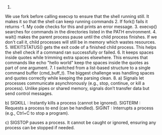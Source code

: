 1. 
We use fork before calling execvp to ensure that the shell running still. It makes it so that the shell can keep running commands
2. 
If fork() fails it returns -1. My code checks for this and prints an error message.
3. 
execvp() searches for commands in the directories listed in the PATH environment.
4.
wait() makes the parent process pause until the child process finishes. If we don't call it, child processes will still be in memory which wastes resources.
5. 
WEXITSTATUS() gets the exit code of a finished child process. This helps the shell check if a command ran successfully or failed.
6.
It keeps spaces inside quotes while trimming extra spaces elsewhere. This ensures that commands like echo "hello world" keep the spaces inside the quotes as part of one argument.
7.
I switched from a list-based structure to a single command buffer (cmd_buff_t). The biggest challenge was handling spaces and quotes correctly while keeping the parsing clean.
8.
a)
Signals let processes communicate asynchronously (e.g., stop, continue, or kill a process). Unlike pipes or shared memory, signals don’t transfer data but send control messages.

b)
SIGKILL : Instantly kills a process (cannot be ignored).
SIGTERM : Requests a process to end (can be handled).
SIGINT : Interrupts a process (e.g., Ctrl+C to stop a program).

c)
SIGSTOP pauses a process. It cannot be caught or ignored, ensuring any process can be stopped if needed.
